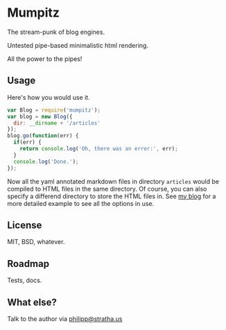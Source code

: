 # Mumpitz

The stream-punk of blog engines.

Untested pipe-based minimalistic html rendering.

All the power to the pipes!

## Usage

Here's how you would use it.

``` js
var Blog = require('mumpitz');
var blog = new Blog({
  dir: __dirname + '/articles'
});
blog.go(function(err) {
  if(err) {
    return console.log('Oh, there was an error:', err);
  }
  console.log('Done.');
});
```

Now all the yaml annotated markdown files in directory `articles` would be
compiled to HTML files in the same directory.  Of course, you can also
specify a differend directory to store the HTML files in.
See <a href="https://github.com/strathausen/blog">my blog</a> for a more
detailed example to see all the options in use.

## License

MIT, BSD, whatever.

## Roadmap

Tests, docs.

## What else?

Talk to the author via philipp@stratha.us
